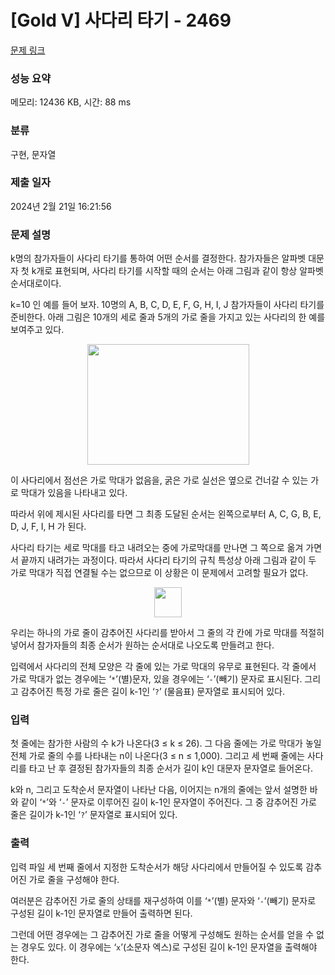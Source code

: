 # [Gold V] 사다리 타기 - 2469 

[문제 링크](https://www.acmicpc.net/problem/2469) 

### 성능 요약

메모리: 12436 KB, 시간: 88 ms

### 분류

구현, 문자열

### 제출 일자

2024년 2월 21일 16:21:56

### 문제 설명

<p>k명의 참가자들이 사다리 타기를 통하여 어떤 순서를 결정한다. 참가자들은 알파벳 대문자 첫 k개로 표현되며, 사다리 타기를 시작할 때의 순서는 아래 그림과 같이 항상 알파벳 순서대로이다. </p>

<p>k=10 인 예를 들어 보자. 10명의 A, B, C, D, E, F, G, H, I, J 참가자들이 사다리 타기를 준비한다. 아래 그림은 10개의 세로 줄과 5개의 가로 줄을 가지고 있는 사다리의 한 예를 보여주고 있다.  </p>

<p style="text-align: center;"><img alt="" src="https://upload.acmicpc.net/4fe4986f-aff1-4327-9ce0-a89d8ebeb571/-/preview/" style="width: 259px; height: 193px;"></p>

<p>이 사다리에서 점선은 가로 막대가 없음을, 굵은 가로 실선은 옆으로 건너갈 수 있는 가로 막대가 있음을 나타내고 있다.  </p>

<p>따라서 위에 제시된 사다리를 타면 그 최종 도달된 순서는 왼쪽으로부터 A, C, G, B, E, D, J, F, I, H 가 된다. </p>

<p>사다리 타기는 세로 막대를 타고 내려오는 중에 가로막대를 만나면 그 쪽으로 옮겨 가면서 끝까지 내려가는 과정이다.  따라서 사다리 타기의 규칙 특성상 아래 그림과 같이 두 가로 막대가 직접 연결될 수는 없으므로 이 상황은 이 문제에서 고려할 필요가 없다.</p>

<p style="text-align: center;"><img alt="" src="https://upload.acmicpc.net/58fff896-8c40-4251-9e1b-93c8256beb7c/-/preview/" style="width: 44px; height: 48px;"></p>

<p>우리는 하나의 가로 줄이 감추어진 사다리를 받아서 그 줄의 각 칸에 가로 막대를 적절히 넣어서 참가자들의 최종 순서가 원하는 순서대로 나오도록 만들려고 한다.  </p>

<p>입력에서 사다리의 전체 모양은 각 줄에 있는 가로 막대의 유무로 표현된다. 각 줄에서 가로 막대가 없는 경우에는 ‘<code>*</code>’(별)문자, 있을 경우에는 ‘<code>-</code>’(빼기) 문자로 표시된다. 그리고 감추어진 특정 가로 줄은 길이 k-1인 ‘<code>?</code>’ (물음표) 문자열로 표시되어 있다.   </p>

### 입력 

 <p>첫 줄에는 참가한 사람의 수 k가 나온다(3 ≤ k ≤ 26). 그 다음 줄에는 가로 막대가 놓일 전체 가로 줄의 수를 나타내는 n이 나온다(3 ≤ n ≤ 1,000). 그리고 세 번째 줄에는 사다리를 타고 난 후 결정된 참가자들의 최종 순서가 길이 k인 대문자 문자열로 들어온다.  </p>

<p>k와 n, 그리고 도착순서 문자열이 나타난 다음, 이어지는 n개의 줄에는 앞서 설명한 바와 같이 ‘<code>*</code>’와 ‘<code>-</code>’ 문자로 이루어진 길이 k-1인 문자열이 주어진다. 그 중 감추어진 가로 줄은 길이가 k-1인 ‘<code>?</code>’ 문자열로 표시되어 있다.</p>

### 출력 

 <p>입력 파일 세 번째 줄에서 지정한 도착순서가 해당 사다리에서 만들어질 수 있도록 감추어진 가로 줄을 구성해야 한다. </p>

<p>여러분은 감추어진 가로 줄의 상태를 재구성하여 이를 ‘<code>*</code>’(별) 문자와 ‘<code>-</code>’(빼기) 문자로 구성된 길이 k-1인 문자열로 만들어 출력하면 된다.</p>

<p>그런데 어떤 경우에는 그 감추어진 가로 줄을 어떻게 구성해도 원하는 순서를 얻을 수 없는 경우도 있다.  이 경우에는  ‘<code>x</code>’(소문자 엑스)로 구성된 길이 k-1인 문자열을 출력해야 한다.</p>

